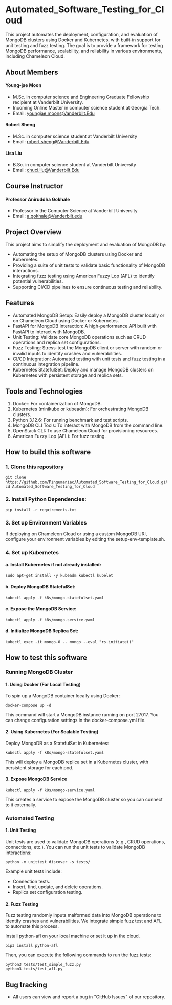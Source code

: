 # Automated_Software_Testing_for_Cloud

This project automates the deployment, configuration, and evaluation of MongoDB clusters using Docker and Kubernetes, with built-in support for unit testing and fuzz testing. The goal is to provide a framework for testing MongoDB performance, scalability, and reliability in various environments, including Chameleon Cloud.

## About Members

#### Young-jae Moon
* M.Sc. in computer science and Engineering Graduate Fellowship recipient at Vanderbilt University.
* Incoming Online Master in computer science student at Georgia Tech.
* Email: youngjae.moon@Vanderbilt.Edu

#### Robert Sheng
* M.Sc. in computer science student at Vanderbilt University
* Email: robert.sheng@Vanderbilt.Edu

#### Lisa Liu
* B.Sc. in computer science student at Vanderbilt University
* Email: chuci.liu@Vanderbilt.Edu

## Course Instructor

#### Professor Aniruddha Gokhale
* Professor in the Computer Science at Vanderbilt University
* Email: a.gokhale@Vanderbilt.edu

## Project Overview

This project aims to simplify the deployment and evaluation of MongoDB by:
* Automating the setup of MongoDB clusters using Docker and Kubernetes.
* Providing a suite of unit tests to validate basic functionality of MongoDB interactions.
* Integrating fuzz testing using American Fuzzy Lop (AFL) to identify potential vulnerabilities.
* Supporting CI/CD pipelines to ensure continuous testing and reliability.

## Features
* Automated MongoDB Setup: Easily deploy a MongoDB cluster locally or on Chameleon Cloud using Docker or Kubernetes.
* FastAPI for MongoDB Interaction: A high-performance API built with FastAPI to interact with MongoDB.
* Unit Testing: Validate core MongoDB operations such as CRUD operations and replica set configurations.
* Fuzz Testing: Stress-test the MongoDB client or server with random or invalid inputs to identify crashes and vulnerabilities.
* CI/CD Integration: Automated testing with unit tests and fuzz testing in a continuous integration pipeline.
* Kubernetes StatefulSet: Deploy and manage MongoDB clusters on Kubernetes with persistent storage and replica sets.

## Tools and Technologies

1. Docker: For containerization of MongoDB.
2. Kubernetes (minikube or kubeadm): For orchestrating MongoDB clusters.
3. Python 3.12.6: For running benchmark and test scripts.
4. MongoDB CLI Tools: To interact with MongoDB from the command line.
5. OpenStack CLI: To use Chameleon Cloud for provisioning resources.
6. American Fuzzy Lop (AFL): For fuzz testing.

## How to build this software

### 1. Clone this repository
```
git clone https://github.com/Pingumaniac/Automated_Software_Testing_for_Cloud.git
cd Automated_Software_Testing_for_Cloud
```

### 2. Install Python Dependencies:
```
pip install -r requirements.txt
```

### 3. Set up Environment Variables
 If deploying on Chameleon Cloud or using a custom MongoDB URI, configure your environment variables by editing the setup-env-template.sh.

### 4. Set up Kubernetes

#### a. Install Kubernetes if not already installed:
```
sudo apt-get install -y kubeadm kubectl kubelet
```
#### b. Deploy MongoDB StatefulSet:
```
kubectl apply -f k8s/mongo-statefulset.yaml
```
#### c. Expose the MongoDB Service:
```
kubectl apply -f k8s/mongo-service.yaml
```
#### d. Initialize MongoDB Replica Set:
```
kubectl exec -it mongo-0 -- mongo --eval "rs.initiate()"
```

## How to test this software

### Running MongoDB Cluster

#### 1. Using Docker (For Local Testing)
To spin up a MongoDB container locally using Docker:

```
docker-compose up -d
```

This command will start a MongoDB instance running on port 27017. You can change configuration settings in the docker-compose.yml file.

#### 2. Using Kubernetes (For Scalable Testing)
Deploy MongoDB as a StatefulSet in Kubernetes:

```
kubectl apply -f k8s/mongo-statefulset.yaml
```

This will deploy a MongoDB replica set in a Kubernetes cluster, with persistent storage for each pod.

#### 3. Expose MongoDB Service
```
kubectl apply -f k8s/mongo-service.yaml
```

This creates a service to expose the MongoDB cluster so you can connect to it externally.

### Automated Testing

#### 1. Unit Testing

Unit tests are used to validate MongoDB operations (e.g., CRUD operations, connections, etc.). You can run the unit tests to validate MongoDB interactions:

```
python -m unittest discover -s tests/
```

Example unit tests include:
* Connection tests.
* Insert, find, update, and delete operations.
* Replica set configuration testing.

#### 2. Fuzz Testing

Fuzz testing randomly inputs malformed data into MongoDB operations to identify crashes and vulnerabilities. We integrate simple fuzz test and AFL to automate this process.

Install python-afl on your local machine or set it up in the cloud.
```
pip3 install python-afl
```

Then, you can execute the following commands to run the fuzz tests:
```
python3 tests/test_simple_fuzz.py
python3 tests/test_afl.py
```

## Bug tracking

* All users can view and report a bug in "GitHub Issues" of our repository.
